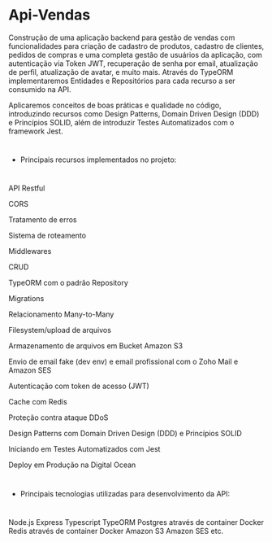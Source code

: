 # Api-Vendas

Construção de uma aplicação backend para gestão de vendas com funcionalidades para criação de cadastro de produtos, cadastro de clientes, pedidos de compras e uma completa gestão de usuários da aplicação, com autenticação via Token JWT, recuperação de senha por email, atualização de perfil, atualização de avatar, e muito mais. Através do TypeORM implementaremos Entidades e Repositórios para cada recurso a ser consumido na API.



Aplicaremos conceitos de boas práticas e qualidade no código, introduzindo recursos como Design Patterns, Domain Driven Design (DDD) e Princípios SOLID, além de introduzir Testes Automatizados com o framework Jest.


#
* Principais recursos implementados no projeto:
#


API Restful

CORS

Tratamento de erros

Sistema de roteamento

Middlewares

CRUD

TypeORM com o padrão Repository

Migrations

Relacionamento Many-to-Many

Filesystem/upload de arquivos

Armazenamento de arquivos em Bucket Amazon S3

Envio de email fake (dev env) e email profissional com o Zoho Mail e Amazon SES

Autenticação com token de acesso (JWT)

Cache com Redis

Proteção contra ataque DDoS

Design Patterns com Domain Driven Design (DDD) e Princípios SOLID

Iniciando em Testes Automatizados com Jest

Deploy em Produção na Digital Ocean



#
* Principais tecnologias utilizadas para desenvolvimento da API: 
#

Node.js 
Express 
Typescript 
TypeORM 
Postgres através de container Docker 
Redis através de container Docker
Amazon S3
Amazon SES 
etc.


